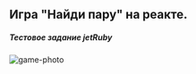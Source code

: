 ## Игра "Найди пару" на реакте.
##### Тестовое задание jetRuby

![game-photo](https://sun9-east.userapi.com/sun9-27/s/v1/if2/QDJh84RsyK20yzjUP0UQwAtjaFsWyAPdUx_TBDBR7XDD0LfwIgK4svrb-sQ0lofZog64xczP9Ud3GwaS_CnGQiDb.jpg?size=684x765&quality=95&type=album)

